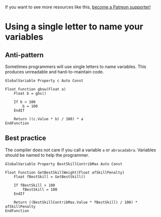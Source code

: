 <!-- TITLE: Using a single letter to name your variables -->

If you want to see more resources like this, [become a Patreon supporter!](https://www.patreon.com/fireundubh) 

# Using a single letter to name your variables
## Anti-pattern

Sometimes programmers will use single letters to name variables. This produces unreadable and hard-to-maintain code.

```
GlobalVariable Property c Auto Const

Float Function gbsw(Float a)
	Float b = gbs()
	
	If b > 100
		b = 100
	EndIf
	
	Return ((c.Value * b) / 100) * a
EndFunction
```

## Best practice

The compiler does not care if you call a variable `a` or `abracadabra`. Variables should be named to help the programmer.

```
GlobalVariable Property BestSkillContribMax Auto Const

Float Function GetBestSkillWeight(Float afSkillPenalty)
	Float fBestSkill = GetBestSkill()
	
	If fBestSkill > 100
		fBestSkill = 100
	EndIf
	
	Return ((BestSkillContribMax.Value * fBestSkill) / 100) * afSkillPenalty
EndFunction
```
